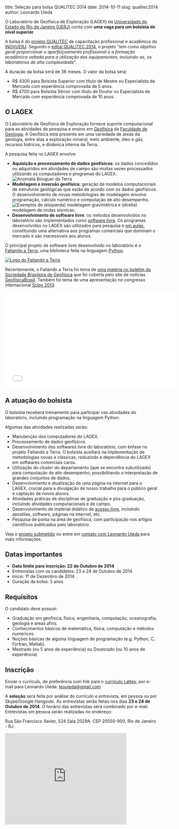 title: Seleção para bolsa QUALITEC 2014
date: 2014-10-11
slug: qualitec2014
author: Leonardo Uieda


O Laboratório de Geofísica de Exploração (LAGEX)
da [Universidade do Estado do Rio de Janeiro (UERJ)](http://www.uerj.br/)
conta com **uma vaga para um bolsista de nível superior**.

A bolsa é do [projeto QUALITEC](http://www.sr2.uerj.br/inovuerj/qualitec.php)
de capacitação profissional e acadêmica
do [INOVUERJ](http://www.sr2.uerj.br/inovuerj/).
Segundo o
[edital QUALITEC 2014](http://www.sr2.uerj.br/inovuerj/Noticias/edital_qualitec_2014.pdf),
o projeto
"*tem como objetivo geral proporcionar o aperfeiçoamento profissional
e a formação acadêmica voltada para a utilização dos equipamentos,
incluindo-se, os laboratórios de alta complexidade*".

A duração da bolsa será de 36 meses.
O valor da bolsa será:

* R$ 4300 para Bolsista Superior com título de Mestre ou Especialista de
  Mercado com experiência comprovada de 5 anos.
* R$ 4700 para Bolsista Sênior com título de Doutor ou Especialista de
  Mercado com experiência comprovada de 10 anos.

## O LAGEX

O Laboratório de Geofísica de Exploração fornece suporte computacional
para as atividades de pesquisa e ensino
em [Geofísica](http://en.wikipedia.org/wiki/Geophysics)
da [Faculdade de Geologia](http://www.fgel.uerj.br/).
A Geofísica está presente em uma variedade de áreas da geologia,
entre elas a exploração mineral,
meio ambiente, óleo e gás, recursos hídricos, e dinâmica interna da Terra.

A pesquisa feita no LAGEX envolve:

* **Aquisição e processamento de dados geofísicos**: os dados concedidos ou
  adquiridos em atividades de campo são muitas vezes
  processados utilizando os computadores e programas do LAGEX.
  ![Anomalia Bouguer da Terra]({filename}/images/bouguer-anomaly-global.png)
* **Modelagem e inversão geofísica**: geração de modelos computacionais de
  estruturas geológicas que estão de acordo com os dados geofísicos.
  O desenvolvimento de novas metodologias de modelagem envolve programação,
  cálculo numérico e computação de alto desempenho.
  ![Exemplos de (esquerda) modelagem gravimétrica e (direita) modelagem de ondas sísmicas.]({filename}/images/exemplos-modelagem-geofisica.png)
* **Desenvolvimento de software livre**: os métodos desenvolvidos no
  laboratório são implementados como
  [software livre](http://pt.wikipedia.org/wiki/Software_livre).
  Os programas desenvolvidos no LAGEX são utilizados para pesquisa e
  [em aulas](http://www.leouieda.com/geofisica1/),
  constituindo uma alternativa aos programas comerciais que dominam o mercado
  e são inacessíveis aos alunos.

O principal projeto de software livre desenvolvido no laboratório é o
[Fatiando a Terra](http://fatiando.org/),
uma biblioteca feita na linguagem [Python](http://www.python.org/).

[![Logo do Fatiando a Terra]({filename}/images/fatiando-banner-with-url.png)](http://www.fatiando.org)

Recentemente, o Fatiando a Terra foi tema de
[uma matéria no boletim da Sociedade Brasileira de Geofísica](http://sys2.sbgf.org.br/portal/images/stories/Arquivos/Boletim_89-2014.pdf)
que foi coberta pelo site de notícias
[GeofísicaBrasil](http://geofisicabrasil.com/noticias/61-software-livre/6567-fatiando-a-terra-modelagem-e-inversao-geofisica.html).
Também foi tema de uma apresentação no congresso internacional
[Scipy 2013](https://conference.scipy.org/scipy2013/):

<iframe width="560" height="315"
 src="//www.youtube.com/embed/Ec38h1oB8cc?rel=0" frameborder="0"
 allowfullscreen></iframe>


## A atuação do bolsista

O bolsista receberá treinamento para participar nas atividades do laboratório,
incluindo programação na linguagem Python.

Algumas das atividades realizadas serão:

* Manutenção dos computadores do LAGEX.
* Processamento de dados geofísicos.
* Desenvolvimento dos softwares livre do laboratório, com ênfase no projeto
  Fatiando a Terra. O bolsista auxiliará na implementação de metodologias novas
  e clássicas, reduzindo a dependência do LAGEX em softwares comerciais caros.
* Utilização do *cluster* do departamento (que se encontra subutilizado)
  para computação de alto desempenho,
  possibilitando a interpretação de grandes conjuntos de dados.
* Desenvolvimento e atualização de uma página na internet para o LAGEX, crucial
  para a divulgação de nosso trabalho para o público geral e captação de novos
  alunos.
* Atividades práticas de disciplinas de graduação e pós-graduação,
  incluindo atividades computacionais e de campo.
* Desenvolvimento de material didático de
  [acesso livre](http://pt.wikipedia.org/wiki/Acesso_livre), incluindo
  apostilas, software, páginas na internet, etc.
* Pesquisa de ponta na área de geofísica, com participação nos artigos
  científicos publicados pelo laboratório.

Veja o
[projeto submetido](https://docs.google.com/document/d/1zzk37gyESH9uUQ4jp7-Hmeut1T0A3BEcgT1_mOOacOY/edit?usp=sharing)
ou entre em [contato com Leonardo Uieda](http://www.leouieda.com/)
para mais informações.

## Datas importantes

* **Data limite para inscrição: 22 de Outubro de 2014**
* Entrevistas com os candidatos: 23 e 24 de Outubro de 2014
* Início: 1º de Dezembro de 2014
* Duração da bolsa: 3 anos

## Requisitos

O candidato deve possuir:

* Graduação em
  geofísica, física, engenharia, computação, oceanografia, geologia
  e áreas afins.
* Conhecimentos básicos de matemática, física, computação e métodos numéricos.
* Noções básicas de alguma linguagem de programação (e.g. Python, C, Fortran,
  Matlab).
* Mestrado (ou 5 anos de experiência) ou Doutorado (ou 10 anos de experiência)

## Inscrição

Enviar o currículo,
de preferência com link para o [currículo Lattes](http://lattes.cnpq.br/),
por e-mail para Leonardo Uieda:
[leouieda@gmail.com](mailto:leouieda@gmail.com)

A **seleção** será feita por análise do currículo e entrevista,
em pessoa ou por Skype/Google Hangouts.
As entrevistas serão feitas nos dias **23 e 24 de Outubro de 2014**.
O horário das entrevistas será combinado por e-mail.
Entrevistas em pessoa serão realizadas no endereço:

Rua São Francisco Xavier, 524 Sala 2029A. CEP 20550-900, Rio de Janeiro - RJ.

<iframe src="https://www.google.com/maps/embed?pb=!1m18!1m12!1m3!1d3675.045758915984!2d-43.23638599999997!3d-22.911682999999986!2m3!1f0!2f0!3f0!3m2!1i1024!2i768!4f13.1!3m3!1m2!1s0x0%3A0x104d47eaa9f32cb9!2sUniversidade+do+Estado+do+Rio+de+Janeiro+(UERJ)!5e0!3m2!1sen!2sbr!4v1413060935604"
width="400" height="300" frameborder="0" style="border:0"></iframe>

